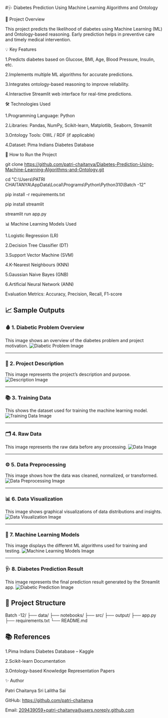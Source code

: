#🩺 Diabetes Prediction Using Machine Learning Algorithms and Ontology

📝 Project Overview

This project predicts the likelihood of diabetes using Machine Learning (ML) and Ontology-based reasoning.
Early prediction helps in preventive care and timely medical intervention.

💡 Key Features

1.Predicts diabetes based on Glucose, BMI, Age, Blood Pressure, Insulin, etc.

2.Implements multiple ML algorithms for accurate predictions.

3.Integrates ontology-based reasoning to improve reliability.

4.Interactive Streamlit web interface for real-time predictions.

🛠️ Technologies Used

1.Programming Language: Python

2.Libraries: Pandas, NumPy, Scikit-learn, Matplotlib, Seaborn, Streamlit

3.Ontology Tools: OWL / RDF (if applicable)

4.Dataset: Pima Indians Diabetes Database

🚀 How to Run the Project 

git clone https://github.com/patri-chaitanya/Diabetes-Prediction-Using-Machine-Learning-Algorithms-and-Ontology.git

cd "C:\Users\PATRI CHAITANYA\AppData\Local\Programs\Python\Python310\Batch -12"

pip install -r requirements.txt

pip install streamlit

streamlit run app.py


📊 Machine Learning Models Used

1.Logistic Regression (LR)

2.Decision Tree Classifier (DT)

3.Support Vector Machine (SVM)

4.K-Nearest Neighbours (KNN)

5.Gaussian Naive Bayes (GNB)

6.Artificial Neural Network (ANN)

Evaluation Metrics: Accuracy, Precision, Recall, F1-score

## 📈 Sample Outputs

### 🩸 1. Diabetic Problem Overview
This image shows an overview of the diabetes problem and project motivation.
![Diabetic Problem Image](https://github.com/patri-chaitanya/Diabetes-Prediction-Using-Machine-Learning-Algorithms-and-Ontology/blob/main/output/Output01.png)

---

### 🧾 2. Project Description
This image represents the project’s description and purpose.
![Description Image](https://github.com/patri-chaitanya/Diabetes-Prediction-Using-Machine-Learning-Algorithms-and-Ontology/blob/main/output/Output2.png)

---

### 📚 3. Training Data
This shows the dataset used for training the machine learning model.
![Training Data Image](https://github.com/patri-chaitanya/Diabetes-Prediction-Using-Machine-Learning-Algorithms-and-Ontology/blob/main/output/output3.png)

---

### 🗂️ 4. Raw Data
This image represents the raw data before any processing.
![Data Image](https://github.com/patri-chaitanya/Diabetes-Prediction-Using-Machine-Learning-Algorithms-and-Ontology/blob/main/output/output4.png)

---

### ⚙️ 5. Data Preprocessing
This image shows how the data was cleaned, normalized, or transformed.
![Data Preprocessing Image](https://github.com/patri-chaitanya/Diabetes-Prediction-Using-Machine-Learning-Algorithms-and-Ontology/blob/main/output/output5.png)

---

### 📊 6. Data Visualization
This image shows graphical visualizations of data distributions and insights.
![Data Visualization Image](https://github.com/patri-chaitanya/Diabetes-Prediction-Using-Machine-Learning-Algorithms-and-Ontology/blob/main/output/output6.png)

---

### 🤖 7. Machine Learning Models
This image displays the different ML algorithms used for training and testing.
![Machine Learning Models Image](https://github.com/patri-chaitanya/Diabetes-Prediction-Using-Machine-Learning-Algorithms-and-Ontology/blob/main/output/output7.png)

---

### 🩺 8. Diabetes Prediction Result
This image represents the final prediction result generated by the Streamlit app.
![Diabetic Prediction Image](https://github.com/patri-chaitanya/Diabetes-Prediction-Using-Machine-Learning-Algorithms-and-Ontology/blob/main/output/output8.png)

## 📂 Project Structure
Batch -12/
├── data/
├── notebooks/
├── src/
├── output/
├── app.py
├── requirements.txt
└── README.md

## 📚 References

1.Pima Indians Diabetes Database – Kaggle

2.Scikit-learn Documentation

3.Ontology-based Knowledge Representation Papers

✨ Author

Patri Chaitanya Sri Lalitha Sai

GitHub: https://github.com/patri-chaitanya

Email: 209439059+patri-chaitanya@users.noreply.github.com

